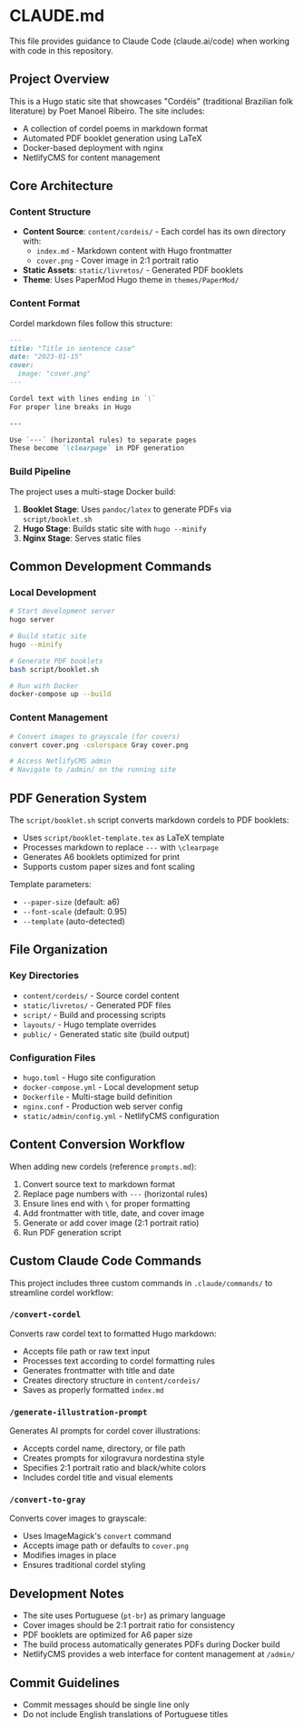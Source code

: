 # CLAUDE.md

This file provides guidance to Claude Code (claude.ai/code) when working with code in this repository.

## Project Overview

This is a Hugo static site that showcases "Cordéis" (traditional Brazilian folk literature) by Poet Manoel Ribeiro. The site includes:
- A collection of cordel poems in markdown format
- Automated PDF booklet generation using LaTeX
- Docker-based deployment with nginx
- NetlifyCMS for content management

## Core Architecture

### Content Structure
- **Content Source**: `content/cordeis/` - Each cordel has its own directory with:
  - `index.md` - Markdown content with Hugo frontmatter
  - `cover.png` - Cover image in 2:1 portrait ratio
- **Static Assets**: `static/livretos/` - Generated PDF booklets
- **Theme**: Uses PaperMod Hugo theme in `themes/PaperMod/`

### Content Format
Cordel markdown files follow this structure:
```markdown
---
title: "Title in sentence case"
date: "2023-01-15"
cover:
  image: "cover.png"
---

Cordel text with lines ending in `\`  
For proper line breaks in Hugo  

---

Use `---` (horizontal rules) to separate pages  
These become `\clearpage` in PDF generation  
```

### Build Pipeline
The project uses a multi-stage Docker build:
1. **Booklet Stage**: Uses `pandoc/latex` to generate PDFs via `script/booklet.sh`
2. **Hugo Stage**: Builds static site with `hugo --minify`
3. **Nginx Stage**: Serves static files

## Common Development Commands

### Local Development
```bash
# Start development server
hugo server

# Build static site
hugo --minify

# Generate PDF booklets
bash script/booklet.sh

# Run with Docker
docker-compose up --build
```

### Content Management
```bash
# Convert images to grayscale (for covers)
convert cover.png -colorspace Gray cover.png

# Access NetlifyCMS admin
# Navigate to /admin/ on the running site
```

## PDF Generation System

The `script/booklet.sh` script converts markdown cordels to PDF booklets:
- Uses `script/booklet-template.tex` as LaTeX template
- Processes markdown to replace `---` with `\clearpage`
- Generates A6 booklets optimized for print
- Supports custom paper sizes and font scaling

Template parameters:
- `--paper-size` (default: a6)
- `--font-scale` (default: 0.95)
- `--template` (auto-detected)

## File Organization

### Key Directories
- `content/cordeis/` - Source cordel content
- `static/livretos/` - Generated PDF files
- `script/` - Build and processing scripts
- `layouts/` - Hugo template overrides
- `public/` - Generated static site (build output)

### Configuration Files
- `hugo.toml` - Hugo site configuration
- `docker-compose.yml` - Local development setup
- `Dockerfile` - Multi-stage build definition
- `nginx.conf` - Production web server config
- `static/admin/config.yml` - NetlifyCMS configuration

## Content Conversion Workflow

When adding new cordels (reference `prompts.md`):
1. Convert source text to markdown format
2. Replace page numbers with `---` (horizontal rules)
3. Ensure lines end with `\` for proper formatting
4. Add frontmatter with title, date, and cover image
5. Generate or add cover image (2:1 portrait ratio)
6. Run PDF generation script

## Custom Claude Code Commands

This project includes three custom commands in `.claude/commands/` to streamline cordel workflow:

### `/convert-cordel`
Converts raw cordel text to formatted Hugo markdown:
- Accepts file path or raw text input
- Processes text according to cordel formatting rules
- Generates frontmatter with title and date
- Creates directory structure in `content/cordeis/`
- Saves as properly formatted `index.md`

### `/generate-illustration-prompt`
Generates AI prompts for cordel cover illustrations:
- Accepts cordel name, directory, or file path
- Creates prompts for xilogravura nordestina style
- Specifies 2:1 portrait ratio and black/white colors
- Includes cordel title and visual elements

### `/convert-to-gray`
Converts cover images to grayscale:
- Uses ImageMagick's `convert` command
- Accepts image path or defaults to `cover.png`
- Modifies images in place
- Ensures traditional cordel styling

## Development Notes

- The site uses Portuguese (`pt-br`) as primary language
- Cover images should be 2:1 portrait ratio for consistency
- PDF booklets are optimized for A6 paper size
- The build process automatically generates PDFs during Docker build
- NetlifyCMS provides a web interface for content management at `/admin/`

## Commit Guidelines
- Commit messages should be single line only
- Do not include English translations of Portuguese titles